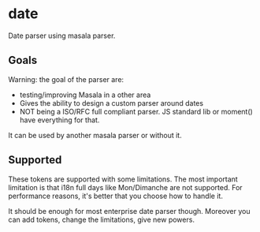 # date

Date parser using masala parser.


## Goals

Warning: the goal of the parser are:

- testing/improving Masala in a other area
- Gives the ability to design a custom parser around dates
- NOT being a ISO/RFC full compliant parser. JS standard lib or moment() have everything for that.

It can be used by another masala parser or without it.

## Supported

These tokens are supported with some limitations. The most important limitation is that i18n full
 days like Mon/Dimanche are not supported. For performance reasons, it's better that you choose
 how to handle it.

It should be enough for most enterprise date parser though. Moreover you can add tokens,
 change the limitations, give new powers.

 



